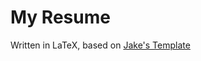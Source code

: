 # My Resume

Written in LaTeX, based on [Jake's Template](https://www.overleaf.com/latex/templates/jakes-resume/syzfjbzwjncs)

